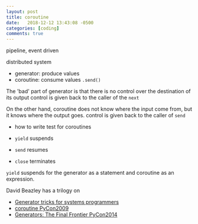 ```yaml
---
layout: post
title: coroutine
date:   2018-12-12 13:43:08 -0500
categories: [coding]
comments: true
---
```



pipeline, event driven

distributed system



* generator: produce values
* coroutine: consume values `.send()`

The 'bad' part of generator is that there is no control over the destination of its output
control is given back to the caller of the `next`

On the other hand, coroutine does not know where the input come from,
but it knows where the output goes.
control is given back to the caller of `send`


* how to write test for coroutines


* `yield` suspends
* `send` resumes
* `close` terminates

`yield` suspends for the generator as a statement and coroutine as an expression.

David Beazley has a trilogy on 

* [Generator tricks for systems programmers](http://www.dabeaz.com/generators-uk/)
* [coroutine PyCon2009](https://www.youtube.com/watch?v=Z_OAlIhXziw)
* [Generators: The Final Frontier PyCon2014](https://www.youtube.com/watch?v=D1twn9kLmYg)
